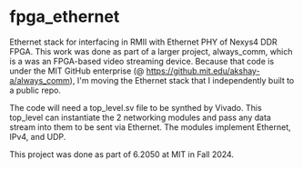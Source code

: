 # fpga_ethernet
Ethernet stack for interfacing in RMII with Ethernet PHY of Nexys4 DDR FPGA. This work was done as part of a larger project, always_comm, which is a was an FPGA-based video streaming device. Because that code is under the MIT GitHub enterprise (@ https://github.mit.edu/akshay-a/always_comm), I'm moving the Ethernet stack that I independently built to a public repo.

The code will need a top_level.sv file to be synthed by Vivado. This top_level can instantiate the 2 networking modules and pass any data stream into them to be sent via Ethernet. The modules implement Ethernet, IPv4, and UDP.

This project was done as part of 6.2050 at MIT in Fall 2024.
